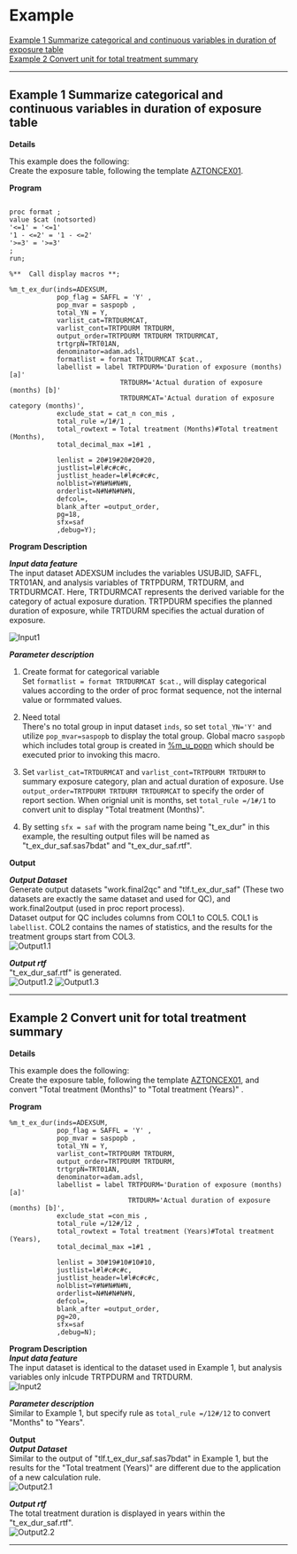 # Example

[Example 1 Summarize categorical and continuous variables in duration of exposure table](#example-1-summarize-categorical-and-continuous-variables-in-duration-of-exposure-table)<br>
[Example 2 Convert unit for total treatment summary](#example-2-convert-unit-for-total-treatment-summary)
 
---

## Example 1 Summarize categorical and continuous variables in duration of exposure table

**Details**<br>

This example does the following: <br>
Create the exposure table, following the template [AZTONCEX01](https://azcollaboration.sharepoint.com/sites/O-GEM2/Shared%20Documents/General/O-GEM%20Index.xlsx?d=wb25d071b4025404caf18f0d7487c4b1d&csf=1&web=1&e=eHlTZ6&nav=MTVfezczNzJCODY2LTUzNjQtNDc5Qy1BRjJDLTExNkY3ODI5RTc5RX0).<br>

**Program**<br>

```sas
 
proc format ;
value $cat (notsorted)
'<=1' = '<=1'
'1 - <=2' = '1 - <=2'
'>=3' = '>=3'
;
run;

%**  Call display macros **;
 
%m_t_ex_dur(inds=ADEXSUM,
			pop_flag = SAFFL = 'Y' ,
			pop_mvar = saspopb ,
			total_YN = Y,
			varlist_cat=TRTDURMCAT,
			varlist_cont=TRTPDURM TRTDURM,
			output_order=TRTPDURM TRTDURM TRTDURMCAT,
			trtgrpN=TRT01AN,
			denominator=adam.adsl,
			formatlist = format TRTDURMCAT $cat.,
			labellist = label TRTPDURM='Duration of exposure (months) [a]'  
							TRTDURM='Actual duration of exposure (months) [b]' 
							TRTDURMCAT='Actual duration of exposure category (months)',
			exclude_stat = cat_n con_mis ,
			total_rule =/1#/1 ,
			total_rowtext = Total treatment (Months)#Total treatment (Months),
			total_decimal_max =1#1 ,
						
			lenlist = 20#19#20#20#20,    
			justlist=l#l#c#c#c,
			justlist_header=l#l#c#c#c,
			nolblist=Y#N#N#N#N,
			orderlist=N#N#N#N#N,
			defcol=,
			blank_after =output_order,
			pg=18,
			sfx=saf
			,debug=Y);
```

**Program Description**<br>

***Input data feature***<br>
The input dataset ADEXSUM includes the variables USUBJID, SAFFL, TRT01AN, and analysis variables of TRTPDURM, TRTDURM, and TRTDURMCAT. Here, TRTDURMCAT represents the derived variable for the category of actual exposure duration. TRTPDURM specifies the planned duration of exposure, while TRTDURM specifies the actual duration of exposure.

![Input1](input1.png)

***Parameter description***<br>
1. Create format for categorical variable<br>
  Set `formatlist = format TRTDURMCAT $cat.`, will display categorical values according to the order of proc format sequence, not the internal value or formmated values. <br>

2. Need total<br>
There's no total group in input dataset `inds`, so set `total_YN='Y'` and utilize `pop_mvar=saspopb` to display the total group. Global macro `saspopb` which includes total group is created in [%m_u_popn](../../utility/m_u_popn/m_u_popn_descp.md) which should be executed prior to invoking this macro.<br> 

3. Set `varlist_cat=TRTDURMCAT` and `varlist_cont=TRTPDURM TRTDURM` to summary exposure category, plan and actual duration of exposure. Use `output_order=TRTPDURM TRTDURM TRTDURMCAT` to specify the order of report section. When orignial unit is months, set `total_rule =/1#/1` to convert unit to display "Total treatment (Months)".<br>

4. By setting `sfx = saf` with the program name being "t_ex_dur" in this example, the resulting output files will be named as "t_ex_dur_saf.sas7bdat" and "t_ex_dur_saf.rtf".<br>

**Output**<br>

***Output Dataset***<br>
Generate output datasets "work.final2qc" and "tlf.t_ex_dur_saf" (These two datasets are exactly the same dataset and used for QC), and work.final2output (used in proc report process).<br>
Dataset output for QC includes columns from COL1 to COL5. COL1 is `labellist`. COL2 contains the names of statistics, and the results for the treatment groups start from COL3.<br>
![Output1.1](output1.1.png)

***Output rtf***<br>
"t_ex_dur_saf.rtf" is generated. <br>
![Output1.2](output1.2.png)
![Output1.3](output1.3.png)

---

## Example 2 Convert unit for total treatment summary

**Details**<br>

This example does the following: <br>
Create the exposure table, following the template [AZTONCEX01](https://azcollaboration.sharepoint.com/sites/O-GEM2/Shared%20Documents/General/O-GEM%20Index.xlsx?d=wb25d071b4025404caf18f0d7487c4b1d&csf=1&web=1&e=eHlTZ6&nav=MTVfezczNzJCODY2LTUzNjQtNDc5Qy1BRjJDLTExNkY3ODI5RTc5RX0), and convert "Total treatment (Months)" to "Total treatment (Years)" .<br>

**Program**<br>

```sas
%m_t_ex_dur(inds=ADEXSUM,
			pop_flag = SAFFL = 'Y' ,
			pop_mvar = saspopb ,
			total_YN = Y,
			varlist_cont=TRTPDURM TRTDURM,
			output_order=TRTPDURM TRTDURM,
			trtgrpN=TRT01AN,
			denominator=adam.adsl,
			labellist = label TRTPDURM='Duration of exposure (months) [a]'  
							  TRTDURM='Actual duration of exposure (months) [b]',
			exclude_stat =con_mis ,
			total_rule =/12#/12 ,
			total_rowtext = Total treatment (Years)#Total treatment (Years),
			total_decimal_max =1#1 ,
						
			lenlist = 30#19#10#10#10,    
			justlist=l#l#c#c#c,
			justlist_header=l#l#c#c#c,
			nolblist=Y#N#N#N#N,
			orderlist=N#N#N#N#N,
			defcol=,
			blank_after =output_order,
			pg=20,
			sfx=saf
			,debug=N);
```

**Program Description**<br>
***Input data feature***<br>
The input dataset is identical to the dataset used in Example 1, but analysis variables only inlcude TRTPDURM and TRTDURM.<br>
![Input2](input2.png)

***Parameter description***<br>
Similar to Example 1, but specify rule as `total_rule =/12#/12` to convert "Months" to "Years". <br>

**Output**<br>
***Output Dataset***<br>
Similar to the output of "tlf.t_ex_dur_saf.sas7bdat" in Example 1, but the results for the "Total treatment (Years)" are different due to the application of a new calculation rule.<br>
![Output2.1](output2.1.png)

***Output rtf***<br>
The total treatment duration is displayed in years within the "t_ex_dur_saf.rtf".<br>
![Output2.2](output2.2.png)
 
 
---
 